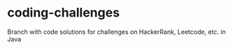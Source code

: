 # coding-challenges
Branch with code solutions for challenges on HackerRank, Leetcode, etc. in Java
